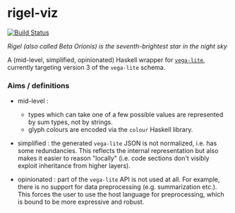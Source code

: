# rigel-viz

[![Build Status](https://travis-ci.org/ocramz/rigel-viz.png)](https://travis-ci.org/ocramz/rigel-viz)

*Rigel (also called Beta Orionis) is the seventh-brightest star in the night sky* 

A (mid-level, simplified, opinionated) Haskell wrapper for [`vega-lite`](https://vega.github.io/vega-lite/), currently targeting version 3 of the `vega-lite` schema.

### Aims / definitions

* mid-level :
  * types which can take one of a few possible values are represented by sum types, not by strings.
  * glyph colours are encoded via the `colour` Haskell library.

* simplified : the generated `vega-lite` JSON is not normalized, i.e. has some redundancies. This reflects the internal representation but also makes it easier to reason "locally" (i.e. code sections don't visibly exploit inheritance from higher layers).

* opinionated : part of the `vega-lite` API is not used at all. For example, there is no support for data preprocessing (e.g. summarization etc.). This forces the user to use the host language for preprocessing, which is bound to be more expressive and robust.

